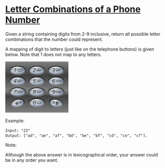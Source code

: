 [Letter Combinations of a Phone Number](https://leetcode.com/problems/letter-combinations-of-a-phone-number/)
=======================================

Given a string containing digits from 2-9 inclusive, return all possible letter
combinations that the number could represent.

A mapping of digit to letters (just like on the telephone buttons)
is given below. Note that 1 does not map to any letters.

![image](200px-Telephone-keypad2.svg.png)

Example:
```
Input: "23"
Output: ["ad", "ae", "af", "bd", "be", "bf", "cd", "ce", "cf"].
```

Note:

Although the above answer is in lexicographical order, your answer
could be in any order you want.
